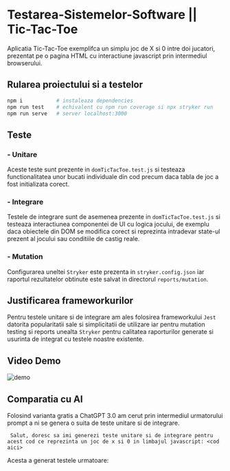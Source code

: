 # Testarea-Sistemelor-Software || Tic-Tac-Toe

Aplicatia Tic-Tac-Toe exemplifca un simplu joc de X si 0 intre doi jucatori, prezentat pe o pagina HTML cu interactiune javascript prin intermediul browserului.

## Rularea proiectului si a testelor

```sh
npm i           # instaleaza dependencies
npm run test    # echivalent cu npm run coverage si npx stryker run
npm run serve   # server localhost:3000
```

## Teste

### - Unitare

Aceste teste sunt prezente in ``domTicTacToe.test.js`` si testeaza functionalitatea unor bucati individuale din cod precum daca tabla de joc a fost initializata corect.

### - Integrare

Testele de integrare sunt de asemenea prezente in ``domTicTacToe.test.js`` si testeaza interactiunea componentei de UI cu logica jocului, de exemplu daca obiectele din DOM se modifica corect si reprezinta intradevar state-ul prezent al jocului sau conditiile de castig reale.

### - Mutation

Configurarea uneltei ``Stryker`` este prezenta in ``stryker.config.json`` iar raportul rezultatelor obtinute este salvat in directorul ``reports/mutation``.

## Justificarea frameworkurilor

Pentru testele unitare si de integrare am ales folosirea frameworkului ``Jest`` datorita popularitatii sale si simplicitatii de utilizare iar pentru mutation testing si reports unealta ``Stryker`` pentru calitatea raporturilor generate si usurinta de integrat cu testele noastre existente.

## Video Demo

![demo](./media/demo.gif)

## Comparatia cu AI

Folosind varianta gratis a ChatGPT 3.0 am cerut prin intermediul urmatorului prompt a ni se genera o suita de teste unitare si de integrare.

``` Salut, doresc sa imi generezi teste unitare si de integrare pentru acest cod ce reprezinta un joc de x si 0 in limbajul javascript: <cod aici>```

Acesta a generat testele urmatoare:
